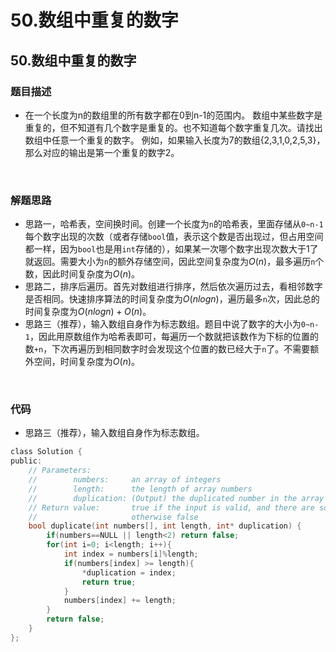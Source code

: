 # 50.数组中重复的数字


## 50.数组中重复的数字

### 题目描述  

- 在一个长度为n的数组里的所有数字都在0到n-1的范围内。 数组中某些数字是重复的，但不知道有几个数字是重复的。也不知道每个数字重复几次。请找出数组中任意一个重复的数字。 例如，如果输入长度为7的数组{2,3,1,0,2,5,3}，那么对应的输出是第一个重复的数字2。

&nbsp;

### 解题思路  

- 思路一，哈希表，空间换时间。创建一个长度为`n`的哈希表，里面存储从`0~n-1`每个数字出现的次数（或者存储`bool`值，表示这个数是否出现过，但占用空间都一样，因为`bool`也是用`int`存储的），如果某一次哪个数字出现次数大于1了就返回。需要大小为`n`的额外存储空间，因此空间复杂度为$O(n)$，最多遍历`n`个数，因此时间复杂度为$O(n)$。
- 思路二，排序后遍历。首先对数组进行排序，然后依次遍历过去，看相邻数字是否相同。快速排序算法的时间复杂度为$O(nlogn)$，遍历最多`n`次，因此总的时间复杂度为$O(nlogn)+O(n)$。
- 思路三（推荐），输入数组自身作为标志数组。题目中说了数字的大小为`0~n-1`，因此用原数组作为哈希表即可，每遍历一个数就把该数作为下标的位置的数`+n`，下次再遍历到相同数字时会发现这个位置的数已经大于`n`了。不需要额外空间，时间复杂度为$O(n)$。


&nbsp;

### 代码 

- 思路三（推荐），输入数组自身作为标志数组。

```c
class Solution {
public:
    // Parameters:
    //        numbers:     an array of integers
    //        length:      the length of array numbers
    //        duplication: (Output) the duplicated number in the array number
    // Return value:       true if the input is valid, and there are some duplications in the array number
    //                     otherwise false
    bool duplicate(int numbers[], int length, int* duplication) {
        if(numbers==NULL || length<2) return false;
        for(int i=0; i<length; i++){
            int index = numbers[i]%length;
            if(numbers[index] >= length){
                *duplication = index;
                return true;
            }
            numbers[index] += length;
        }
        return false;
    }
};
```




